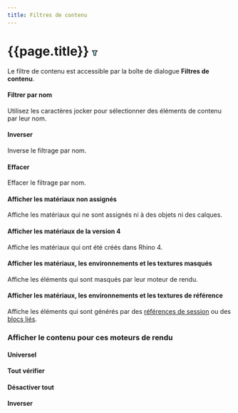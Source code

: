 ```yaml
---
title: Filtres de contenu
---
```

<!-- This is an linked from material-editor.html page -->

# {{page.title}} ![images/contentfilter.png](images/contentfilter.png)
Le filtre de contenu est accessible par la boîte de dialogue **Filtres de contenu**.

#### Filtrer par nom
Utilisez les caractères jocker pour sélectionner des éléments de contenu par leur nom.

#### Inverser
Inverse le filtrage par nom.

#### Effacer
Effacer le filtrage par nom.

#### Afficher les matériaux non assignés
Affiche les matériaux qui ne sont assignés ni à des objets ni des calques.

#### Afficher les matériaux de la version 4
Affiche les matériaux qui ont été créés dans Rhino 4.

#### Afficher les matériaux, les environnements et les textures masqués
Affiche les éléments qui sont masqués par leur moteur de rendu.

#### Afficher les matériaux, les environnements et les textures de référence
Affiche les éléments qui sont générés par des [références de session](worksession.html) ou des [blocs liés](insert.html).

### Afficher le contenu pour ces moteurs de rendu

#### Universel

####  **Tout vérifier**

####  **Désactiver tout**

#### **Inverser**